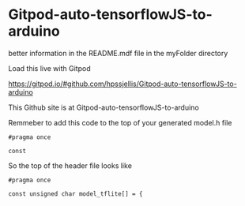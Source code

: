 # Gitpod-auto-tensorflowJS-to-arduino

better information in the README.mdf file in the myFolder directory


Load this live with Gitpod

https://gitpod.io/#github.com/hpssjellis/Gitpod-auto-tensorflowJS-to-arduino

This Github site is at Gitpod-auto-tensorflowJS-to-arduino


Remmeber to add this code to the top of your generated model.h file

```
#pragma once

const

```

So the top of the header file looks like

```
#pragma once

const unsigned char model_tflite[] = {
```






